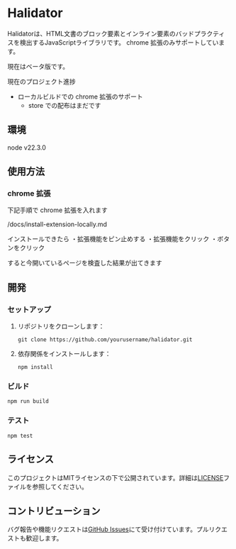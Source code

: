 # Halidator

Halidatorは、HTML文書のブロック要素とインライン要素のバッドプラクティスを検出するJavaScriptライブラリです。
chrome 拡張のみサポートしています。

現在はベータ版です。

現在のプロジェクト進捗
- ローカルビルドでの chrome 拡張のサポート
  - store での配布はまだです


## 環境

node v22.3.0

## 使用方法

### chrome 拡張

下記手順で chrome 拡張を入れます

/docs/install-extension-locally.md

インストールできたら
・拡張機能をピン止めする
・拡張機能をクリック
・ボタンをクリック

すると今開いているページを検査した結果が出てきます


## 開発

### セットアップ

1. リポジトリをクローンします：
   ```
   git clone https://github.com/yourusername/halidator.git
   ```
2. 依存関係をインストールします：
   ```
   npm install
   ```

### ビルド

```
npm run build
```

### テスト

```
npm test
```

## ライセンス

このプロジェクトはMITライセンスの下で公開されています。詳細は[LICENSE](LICENSE)ファイルを参照してください。

## コントリビューション

バグ報告や機能リクエストは[GitHub Issues](https://github.com/yamakoud/halidator/issues)にて受け付けています。プルリクエストも歓迎します。
